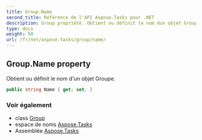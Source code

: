 ```yaml
---
title: Group.Name
second_title: Référence de l'API Aspose.Tasks pour .NET
description: Group propriété. Obtient ou définit le nom dun objet Groupe.
type: docs
weight: 50
url: /fr/net/aspose.tasks/group/name/
---
```

## Group.Name property

Obtient ou définit le nom d'un objet Groupe.

```csharp
public string Name { get; set; }
```

### Voir également

* class [Group](../)
* espace de noms [Aspose.Tasks](../../group/)
* Assemblée [Aspose.Tasks](../../../)


